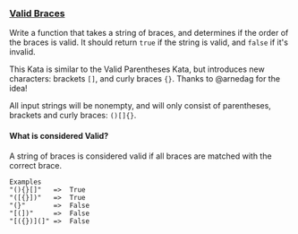 ### [Valid Braces](https://www.codewars.com/kata/5277c8a221e209d3f6000b56)

Write a function that takes a string of braces, and 
determines if the order of the braces is valid. It should 
return `true` if the string is valid, and `false` if it's 
invalid.

This Kata is similar to the Valid Parentheses Kata, 
but introduces new characters: brackets `[]`, and curly 
braces `{}`. Thanks to @arnedag for the idea!

All input strings will be nonempty, and will only 
consist of parentheses, brackets and curly braces: `()[]{}`.

#### What is considered Valid?
A string of braces is considered valid if all braces are
 matched with the correct brace.
```
Examples
"(){}[]"   =>  True
"([{}])"   =>  True
"(}"       =>  False
"[(])"     =>  False
"[({})](]" =>  False
```